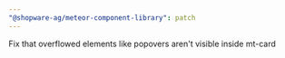 ```yaml
---
"@shopware-ag/meteor-component-library": patch
---
```


Fix that overflowed elements like popovers aren't visible inside mt-card
